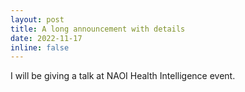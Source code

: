```yaml
---
layout: post
title: A long announcement with details
date: 2022-11-17
inline: false
---
```


I will be giving a talk at NAOI Health Intelligence event.